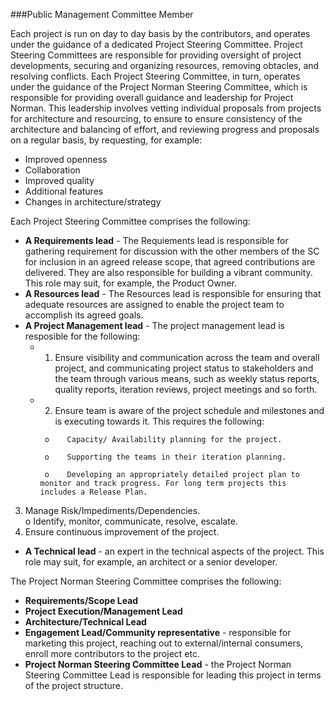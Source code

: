 ###<a name="Project Steering Committee"></a>Public Management Committee Member

Each project is run on day to day basis by the contributors, and operates under the guidance of a dedicated Project Steering Committee. Project Steering Committees are responsible for providing oversight of project developments, securing and organizing resources, removing obtacles, and resolving conflicts. Each Project Steering Committee, in turn, operates under the guidance of the Project Norman Steering Committee, which is responsible for providing overall guidance and leadership for Project Norman. This leadership involves vetting individual proposals from projects for architecture and resourcing, to ensure to ensure consistency of the architecture and balancing of effort, and reviewing progress and proposals on a regular basis, by requesting, for example: 
+ Improved openness
+ Collaboration
+ Improved quality
+ Additional features
+ Changes in architecture/strategy


Each Project Steering Committee comprises the following:
+ **A Requirements lead** - The Requiements lead is responsible for gathering requirement for discussion with the other members of the SC for inclusion in an agreed release scope, that agreed contributions are delivered. They are also responsible for building a vibrant community. This role may suit, for example, the Product Owner.
+ **A Resources lead** - The Resources lead is responsible for ensuring that adequate resources are assigned to enable the project team to accomplish its agreed goals.
+ **A Project Management lead** - The project management lead is resposible for the following:
    + 1.	Ensure visibility and communication across the team and overall project, and communicating project status to stakeholders and the team through various means, such as weekly status reports, quality reports, iteration reviews, project meetings and so forth.
    + 2.	Ensure team is aware of the project schedule and milestones and is executing towards it. This requires the following:
          
           o	Capacity/ Availability planning for the project.

           o	Supporting the teams in their iteration planning. 
           
           o	Developing an appropriately detailed project plan to monitor and track progress. For long term projects this includes a Release Plan.

3.	Manage Risk/Impediments/Dependencies.  
          o	Identify, monitor, communicate, resolve, escalate.
4.	Ensure continuous improvement of the project.

+ **A Technical lead** - an expert in the technical aspects of the project. This role may suit, for example, an architect or a senior developer.

The Project Norman Steering Committee comprises the following:
+ **Requirements/Scope Lead** 
+ **Project Execution/Management Lead** 
+ **Architecture/Technical Lead** 
+ **Engagement Lead/Community representative** - responsible for marketing this project, reaching out to external/internal  consumers, enroll more contributors to the project etc.
+ **Project Norman Steering Committee Lead** - the Project Norman Steering Committee Lead is responsible for leading this project in terms of the project structure.
